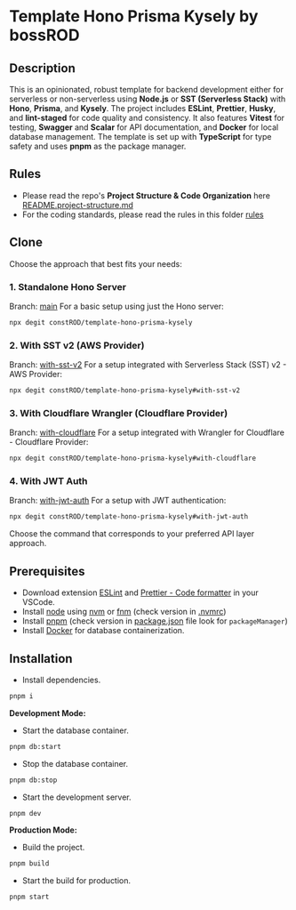 # Template Hono Prisma Kysely by bossROD

## Description

This is an opinionated, robust template for backend development either for serverless or non-serverless using **Node.js** or **SST (Serverless Stack)** with **Hono**, **Prisma**, and **Kysely**. The project includes **ESLint**, **Prettier**, **Husky**, and **lint-staged** for code quality and consistency. It also features **Vitest** for testing, **Swagger** and **Scalar** for API documentation, and **Docker** for local database management. The template is set up with **TypeScript** for type safety and uses **pnpm** as the package manager.

## Rules

- Please read the repo's **Project Structure & Code Organization** here [README.project-structure.md](./README.project-structure.md)
- For the coding standards, please read the rules in this folder [rules](./rules)

## Clone

Choose the approach that best fits your needs:

### 1. Standalone Hono Server

Branch: [main](https://github.com/constROD/template-hono-prisma-kysely)
For a basic setup using just the Hono server:

```bash
npx degit constROD/template-hono-prisma-kysely
```

### 2. With SST v2 (AWS Provider)

Branch: [with-sst-v2](https://github.com/constROD/template-hono-prisma-kysely/tree/with-sst-v2)
For a setup integrated with Serverless Stack (SST) v2 - AWS Provider:

```bash
npx degit constROD/template-hono-prisma-kysely#with-sst-v2
```

### 3. With Cloudflare Wrangler (Cloudflare Provider)

Branch: [with-cloudflare](https://github.com/constROD/template-hono-prisma-kysely/tree/with-cloudflare)
For a setup integrated with Wrangler for Cloudflare - Cloudflare Provider:

```bash
npx degit constROD/template-hono-prisma-kysely#with-cloudflare
```

### 4. With JWT Auth

Branch: [with-jwt-auth](https://github.com/constROD/template-hono-prisma-kysely/tree/with-jwt-auth)
For a setup with JWT authentication:

```bash
npx degit constROD/template-hono-prisma-kysely#with-jwt-auth
```

Choose the command that corresponds to your preferred API layer approach.

## Prerequisites

- Download extension [ESLint](https://marketplace.visualstudio.com/items?itemName=dbaeumer.vscode-eslint) and [Prettier - Code formatter](https://marketplace.visualstudio.com/items?itemName=esbenp.prettier-vscode) in your VSCode.
- Install [node](https://nodejs.org/en) using [nvm](https://github.com/nvm-sh/nvm) or [fnm](https://github.com/Schniz/fnm) (check version in [.nvmrc](./.nvmrc))
- Install [pnpm](https://pnpm.io/) (check version in [package.json](./package.json) file look for `packageManager`)
- Install [Docker](https://www.docker.com/) for database containerization.


## Installation

- Install dependencies.

```bash
pnpm i
```

**Development Mode:**

- Start the database container.
```bash
pnpm db:start
```

- Stop the database container.
```bash
pnpm db:stop
```

- Start the development server.
```bash
pnpm dev
```

**Production Mode:**

- Build the project.
```bash
pnpm build
```

- Start the build for production.
```bash
pnpm start
```